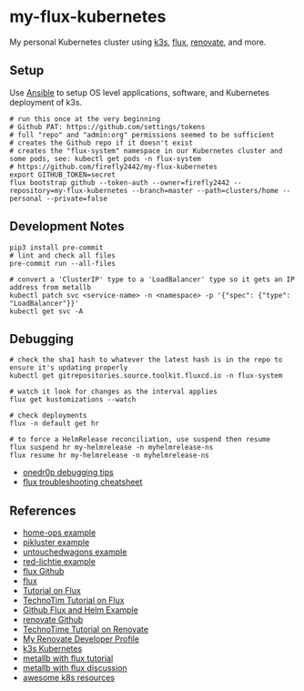 # my-flux-kubernetes

My personal Kubernetes cluster using [k3s](https://k3s.io/), [flux](https://fluxcd.io/),
[renovate](https://github.com/renovatebot/renovate), and more.

## Setup

Use [Ansible](https://github.com/firefly2442/myhomelab-ansible) to setup OS level applications,
software, and Kubernetes deployment of k3s.

```shell
# run this once at the very beginning
# Github PAT: https://github.com/settings/tokens
# full "repo" and "admin:org" permissions seemed to be sufficient
# creates the Github repo if it doesn't exist
# creates the "flux-system" namespace in our Kubernetes cluster and some pods, see: kubectl get pods -n flux-system
# https://github.com/firefly2442/my-flux-kubernetes
export GITHUB_TOKEN=secret
flux bootstrap github --token-auth --owner=firefly2442 --repository=my-flux-kubernetes --branch=master --path=clusters/home --personal --private=false
```

## Development Notes

```shell
pip3 install pre-commit
# lint and check all files
pre-commit run --all-files
```

```shell
# convert a 'ClusterIP' type to a 'LoadBalancer' type so it gets an IP address from metallb
kubectl patch svc <service-name> -n <namespace> -p '{"spec": {"type": "LoadBalancer"}}'
kubectl get svc -A
```

## Debugging

```shell
# check the sha1 hash to whatever the latest hash is in the repo to ensure it's updating properly
kubectl get gitrepositories.source.toolkit.fluxcd.io -n flux-system
```

```shell
# watch it look for changes as the interval applies
flux get kustomizations --watch
```

```shell
# check deployments
flux -n default get hr
```

```shell
# to force a HelmRelease reconciliation, use suspend then resume
flux suspend hr my-helmrelease -n myhelmrelease-ns
flux resume hr my-helmrelease -n myhelmrelease-ns
```

* [onedr0p debugging tips](https://github.com/onedr0p/cluster-template#-debugging)
* [flux troubleshooting cheatsheet](https://fluxcd.io/flux/cheatsheets/troubleshooting/)

## References

* [home-ops example](https://github.com/onedr0p/home-ops)
* [pikluster example](https://github.com/dvignoles/pikluster)
* [untouchedwagons example](https://github.com/UntouchedWagons/K3S-Cluster-Setup)
* [red-lichtie example](https://github.com/red-lichtie/homelab-cluster)
* [flux Github](https://github.com/fluxcd/flux2)
* [flux](https://fluxcd.io/)
* [Tutorial on Flux](https://anaisurl.com/full-tutorial-getting-started-with-flux-cd/)
* [TechnoTim Tutorial on Flux](https://technotim.live/posts/flux-devops-gitops/)
* [Github Flux and Helm Example](https://github.com/fluxcd/flux2-kustomize-helm-example)
* [renovate Github](https://github.com/renovatebot/renovate)
* [TechnoTime Tutorial on Renovate](https://technotim.live/posts/renovate-bot-kubernetes/)
* [My Renovate Developer Profile](https://developer.mend.io/github/firefly2442)
* [k3s Kubernetes](https://k3s.io/)
* [metallb with flux tutorial](https://geek-cookbook.funkypenguin.co.nz/kubernetes/loadbalancer/metallb/)
* [metallb with flux discussion](https://forum.funkypenguin.co.nz/t/metallb/1546/9)
* [awesome k8s resources](https://github.com/tomhuang12/awesome-k8s-resources)
